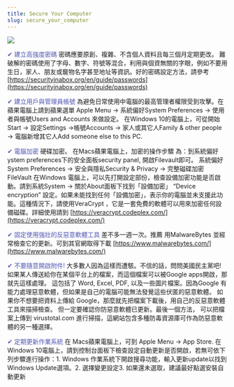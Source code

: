```yaml
---
title: Secure Your Computer
slug: secure_your_computer
---
```


![](/images/coverchap_4.jpg)




<span class="leadtip" style="color:#5157b1">✔ 建立高強度密碼</span> 密碼應要原創、複雜、不含個人資料且每三個月定期更改。 難破解的密碼使用了字母、數字、符號等混合，利用與個資無關的字眼，例如不要用生日，家人、朋友或竉物名字甚至地址等資訊。好的密碼設定方法，請參考 [https://securityinabox.org/en/guide/passwords](https://securityinabox.org/en/guide/passwords)

<span class="leadtip" style="color:#5157b1">✔ 建立用戶與管理員帳號</span> 為避免日常使用中電腦的最高管理者權限受到攻擊。在蘋果電腦上請到蘋果選單 Apple Menu → 系統偏好System Preferences → 使用者與帳號Users and Accounts 來做設定。 在Windows 10的電腦上，可從開始 Start → 設定Settings →帳號Accounts → 家人或其它人Family &amp; other people → 電腦新增其它人Add someone else to this PC.

<span class="leadtip" style="color:#5157b1">✔ 電腦加密</span> 硬碟加密。 在Macs蘋果電腦上，加密的操作步驟 為：到系統偏好ystem preferences下的安全面板security panel, 開啟Filevault即可。 系統偏好System Preferences → 安全與隱私Security &amp; Privacy → 完整磁碟加密FileVault 在Windows 電腦上，可以先打開設定部份，檢查設備加密功能是否啟動。請到系統System → 關於About面板下找到「設備加密」 “Device encryption” 設定。如果未能找到任何「設備加密」，表示你的電腦並未支援此功能。這種情況下，請使用VeraCrypt ，它是一套免費的軟體可以用來加密任何設備磁碟。詳細使用請到 [https://veracrypt.codeplex.com/](https://veracrypt.codeplex.com/)




<span class="leadtip" style="color:#5157b1">✔ 固定使用強壯的反惡意軟體工具</span>  差不多一週一次。推薦 用MalwareBytes 並經常檢查它的更新。可到其官網取得下載  [https://www.malwarebytes.com/](https://www.malwarebytes.com/)

<span class="leadtip" style="color:#5157b1">✔ 不要隨意開啟附件!</span> 大多數人因為這樣而遭駭。不信的話，問問美國民主黨吧! 如果某人傳送給你在某個平台上的檔案，而這個檔案可以被Google apps開啟，那就先這樣處理。 這包括了 Word, Excel, PDF, 以及一些圖片檔案。因為Google 有能力處理惡意軟體，但如果是自己的電腦可能無法發覺這些伏匿的惡意軟體。 如果你不想要把資料上傳給 Google，那麼就先把檔案下載後，用自己的反惡意軟體工具來描掃檢查。 但一定要確認你防惡意軟體已更新。最後一個方法， 可以把檔案上傳到 virustotal.com 進行掃描，這網站包含多種防毒資源庫可作為防惡意軟體的另一種選擇。

<span class="leadtip" style="color:#5157b1">✔ 定期更新作業系統</span> 在 Macs蘋果電腦上，可到 Apple Menu → App Store. 在Windows 10電腦上，請到控制台面板下檢查設定自動更新是否開啟，若無可依下列步驟進行操作：1. Windows 作業系統下開啟搜尋功能，輸入更新update以找到 Windows Update選項。2. 選擇變更設定3. 如果還未選取，建議最好點選安裝自動更新
